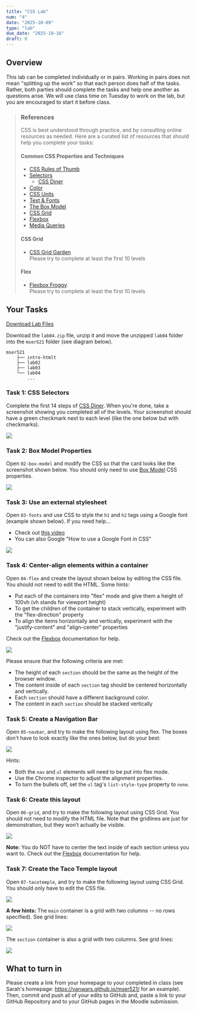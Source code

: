 ```yaml
---
title: "CSS Lab"
num: "4"
date: "2025-10-09"
type: "lab"
due_date: "2025-10-16"
draft: 0
---
```



## Overview
This lab can be completed individually or in pairs. Working in pairs does not mean "splitting up the work" so that each person does half of the tasks. Rather, both parties should complete the tasks and help one another as questions arise. We will use class time on Tuesday to work on the lab, but you are encouraged to start it before class.

> ### References
> CSS is best understood through practice, and by consulting online resources as needed. Here are a curated list of resources that should help you complete your tasks:
> 
> #### Common CSS Properties and Techniques
> * <a href="../resources/css">CSS Rules of Thumb</a> 
> * <a href="../resources/css-selectors">Selectors</a>
>     * [CSS Diner](https://flukeout.github.io/)
> * <a href="../resources/css-color/">Color</a>
> * [CSS Units](../resources/css-units/)
> * <a href="../resources/css-fonts/">Text &amp; Fonts</a>
> * <a href="../resources/css-box-model/">The Box Model</a>
> * <a href="../resources/css-grid/">CSS Grid</a>  
> * <a href="../resources/css-flexbox/">Flexbox</a>  
> * <a href="../resources/css-media-queries/">Media Queries</a>    
>
> #### CSS Grid
> * <a href="https://cssgridgarden.com/" target="_blank">CSS Grid Garden</a> <br>Please try to complete at least the first 10 levels 
> 
> #### Flex
> 
> * <a href="https://flexboxfroggy.com/" target="_blank">Flexbox Froggy</a>.<br>Please try to complete at least the first 10 levels  



## Your Tasks
<a href="/fall2025/downloads/lab04.zip" class="nu-button">Download Lab Files <i class="fas fa-download"></i></a>

Download the `lab04.zip` file, unzip it and move the unzipped `lab04` folder into the `mser521` folder (see diagram below).

```
mser521
    ├── intro-htmlt
    ├── lab02
    ├── lab03
    └── lab04
        ...
```

### Task 1: CSS Selectors
Complete the first 14 steps of <a href="https://flukeout.github.io/" target="_blank">CSS Diner</a>. When you're done, take a screenshot showing you completed all of the levels. Your screenshot should have a green checkmark next to each level (like the one below but with checkmarks).

<img class="screenshot-sm" src="/fall2025/images/labs/lab04/exercise01.png" />

### Task 2: Box Model Properties
Open `02-box-model` and modify the CSS so that the card looks like the screenshot shown below. You should only need to use [Box Model](../resources/css-box-model/) CSS properties.

<img class="screenshot-sm" src="/fall2025/images/labs/lab04/exercise02.png" />

### Task 3: Use an external stylesheet
Open `03-fonts` and use CSS to style the `h1` and `h2` tags using a Google font (example shown below). If you need help...
* Check out <a href="https://www.youtube.com/watch?v=E7QPO8P8nls" target="_blank">this video</a>
* You can also Google "How to use a Google Font in CSS" 

<img class="screenshot-xxs" src="/fall2025/images/labs/lab04/exercise03.png" />

### Task 4: Center-align elements within a container

Open `04-flex` and create the layout shown below by editing the CSS file. You should not need to edit the HTML. Some hints:
* Put each of the containers into "flex" mode and give them a height of 100vh (vh stands for viewport height)
* To get the children of the container to stack vertically, experiment with the "flex-direction" property
* To align the items horizontally and vertically, experiment with the "justify-content" and "align-center" properties

Check out the <a href="../resources/css-flexbox/" target="_blank">Flexbox</a> documentation for help.


<img class="screenshot" src="/fall2025/images/labs/lab04/exercise04.gif" />

Please ensure that the following criteria are met:

* The height of each `section` should be the same as the height of the browser window.
* The content inside of each `section` tag should be centered horizontally and vertically.
* Each `section` should have a different background color.
* The content in each `section` should be stacked vertically

### Task 5: Create a Navigation Bar
Open `05-navbar`, and try to make the following layout using flex. The boxes don't have to look exactly like the ones below, but do your best:

<img class="screenshot-lg" src="/fall2025/images/labs/lab04/exercise05.png" />

Hints:

* Both the `nav` and `ul` elements will need to be put into flex mode.
* Use the Chrome inspector to adjust the alignment properties.
* To turn the bullets off, set the `ul` tag's `list-style-type` property to `none`.

### Task 6: Create this layout

Open `06-grid`, and try to make the following layout using CSS Grid. You should not need to modify the HTML file. Note that the gridlines are just for demonstration, but they won’t actually be visible.

<img class="screenshot-sm" src="/fall2025/images/labs/lab04/exercise06b.png" />

**Note:** You do NOT have to center the text inside of each section unless you want to.
Check out the <a href="../resources/css-grid/" target="_blank">Flexbox</a> documentation for help.

### Task 7: Create the Taco Temple layout

Open `07-tacotemple`, and try to make the following layout using CSS Grid. You should only have to edit the CSS file. 

<img class="screenshot-lg" src="/fall2025/images/labs/lab04/tacotemple01.png" />

**A few hints:**
The `main` container is a grid with two columns -- no rows specified). See grid lines: 

<img class="screenshot-lg" src="/fall2025/images/labs/lab04/tacotemple02.png" />

The `section` container is also a grid with two columns. See grid lines: 

<img class="screenshot-sm" src="/fall2025/images/labs/lab04/tacotemple03.png" />

## What to turn in
Please create a link from your homepage to your completed in class (see Sarah's homepage: <a href="https://vanwars.github.io/mser521/" target="_blank">https://vanwars.github.io/mser521/</a> for an example). Then, commit and push all of your edits to GitHub and, paste a link to your GitHub Repository and to your GitHub pages in the Moodle submission.
